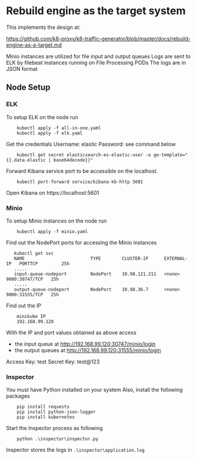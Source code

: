 # Rebuild engine as the target system
This implements the design at:

https://github.com/k8-proxy/k8-traffic-generator/blob/master/docs/rebuild-engine-as-a-target.md

Minio instances are utilized for file input and output queues
Logs are sent to ELK by filebeat instances running on File Processing PODs 
The logs are in JSON format

## Node Setup

### ELK
To setup ELK on the node run
```
    kubectl apply -f all-in-one.yaml
    kubectl apply -f elk.yaml
```
Get the credentials
Username: elastic
Password: see command below
```
    kubectl get secret elasticsearch-es-elastic-user -o go-template="{{.data.elastic | base64decode}}"
```
Forward Kibana service port to be accessible on the localhost. 
```
    kubectl port-forward service/kibana-kb-http 5601
```
Open Kibana on https://localhost:5601


### Minio
To setup Minio instances on the node run 
```
    kubectl apply -f minio.yaml
```
Find out the NodePort ports for accessing the Minio instances
```
   kubectl get svc
   NAME                         TYPE        CLUSTER-IP      EXTERNAL-IP   PORTTCP         25h
   .....
   input-queue-nodeport         NodePort    10.98.121.211   <none>        9000:30747/TCP   25h
   .....
   output-queue-nodeport        NodePort    10.98.36.7      <none>        9000:31555/TCP   25h
```
Find out the IP
```
    minikube IP
    192.168.99.120
```
With the IP and port values obtained as above access
- the input queue at http://192.168.99.120:30747/minio/login
- the output queues at http://192.168.99.120:31555/minio/login

Access Key: test
Secret Key: test@123


### Inspector
You must have Python installed on your system
Also, install the following packages
```
    pip install requests
    pip install python-json-logger
    pip install kubernetes
```
Start the Inspector process as following
```
    python .\inspector\inspector.py
```
Inspector stores the logs in `.\inspector\application.log`

